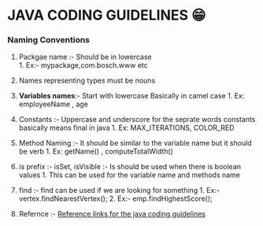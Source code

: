 # JAVA CODING GUIDELINES  :grin:

### Naming Conventions

1. Packgae name :- Should be in lowercase  
         1.  Ex:-  mypackage,com.bosch.www  etc

2. Names representing types must be nouns 

3. **Variables names**:- Start with lowercase Basically in camel case
         1. Ex: employeeName , age
   
4. Constants      :- Uppercase and underscore for the seprate words constants basically means final in java
         1. Ex: MAX_ITERATIONS, COLOR_RED
   
5. Method Naming  :- It should be similar to the variable name but it should be verb
         1. Ex: getName() , computeTotalWidth()

6. is prefix      :- isSet, isVisible :- Is should be used when there is boolean values
                     1. This can be used for the variable name and methods name 
   
7. find           :- find can be used if we are looking for something 
                     1. Ex:- vertex.findNearestVertex();
                     2. Ex:- emp.findHighestScore();

8. Refernce :- [Reference links for the java coding guidelines](https://petroware.no/javastyle.html)

